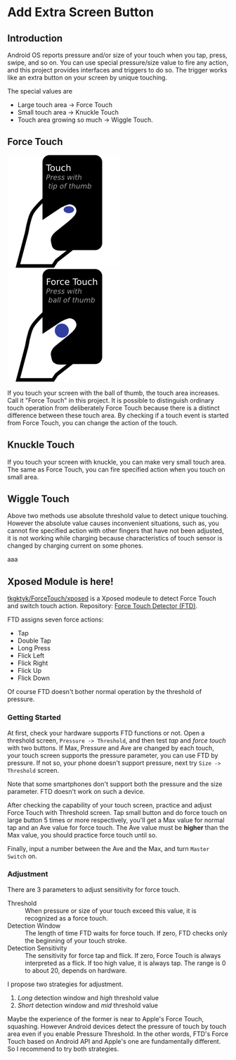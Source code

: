 # Add Extra Screen Button

## Introduction
Android OS reports pressure and/or size of your touch when you tap, press, swipe, and so on.
You can use special pressure/size value to fire any action, and this project provides interfaces and triggers to do so.
The trigger works like an extra button on your screen by unique touching.

The special values are

*  Large touch area -> Force Touch
*  Small touch area -> Knuckle Touch
*  Touch area growing so much -> Wiggle Touch.

## Force Touch
![touch2](art/touch2.png)
![touch3](art/touch3.png)

If you touch your screen with the ball of thumb, the touch area increases.
Call it "Force Touch" in this project.
It is possible to distinguish ordinary touch operation from deliberately Force Touch because there is a distinct difference between these touch area.
By checking if a touch event is started from Force Touch, you can change the action of the touch.

## Knuckle Touch
If you touch your screen with knuckle, you can make very small touch area.
The same as Force Touch, you can fire specified action when you touch on small area.

## Wiggle Touch
Above two methods use absolute threshold value to detect unique touching. However the absolute value causes inconvenient situations, such as, you cannot fire specified action with other fingers that have not been adjusted, it is not working while charging because characteristics of touch sensor is changed by charging current on some phones.

aaa

## Xposed Module is here!
[tkgktyk/ForceTouch/xposed](xposed) is a Xposed modeule to detect Force Touch and switch touch action.
Repository: [Force Touch Detector (FTD)](http://repo.xposed.info/module/jp.tkgktyk.xposed.forcetouchdetector).

FTD assigns seven force actions:

*  Tap
*  Double Tap
*  Long Press
*  Flick Left
*  Flick Right
*  Flick Up
*  Flick Down

Of course FTD doesn't bother normal operation by the threshold of pressure.

### Getting Started
At first, check your hardware supports FTD functions or not.
Open a threshold screen, `Pressure -> Threshold`, and then test *tap* and *force touch* with two buttons.
If Max, Pressure and Ave are changed by each touch, your touch screen supports the pressure parameter, you can use FTD by pressure.
If not so, your phone doesn't support pressure, next try `Size -> Threshold` screen.

Note that some smartphones don't support both the pressure and the size parameter.
FTD doesn't work on such a device.

After checking the capability of your touch screen, practice and adjust Force Touch with Threshold screen.
Tap small button and do force touch on large button 5 times or more respectively, you'll get a Max value for normal tap and an Ave value for force touch.
The Ave value must be **higher** than the Max value, you should practice force touch until so.

Finally, input a number between the Ave and the Max, and turn `Master Switch` on.

### Adjustment
There are 3 parameters to adjust sensitivity for force touch.

<dl>
  <dt>Threshold</dt>
    <dd>When pressure or size of your touch exceed this value, it is recognized as a force touch.</dd>
  <dt>Detection Window</dt>
    <dd>The length of time FTD waits for force touch. If zero, FTD checks only the beginning of your touch stroke.</dd>
  <dt>Detection Sensitivity</dt>
    <dd>The sensitivity for force tap and flick. If zero, Force Touch is always interpreted as a flick. If too high value, it is always tap. The range is 0 to about 20, depends on hardware.</dd>
</dl>

I propose two strategies for adjustment.

1. *Long* detection window and *high* threshold value
1. *Short* detection window and *mid* threshold value

Maybe the experience of the former is near to Apple's Force Touch, squashing.
However Android devices detect the pressure of touch by touch area even if you enable Pressure Threshold.
In the other words, FTD's Force Touch based on Android API and Apple's one are fundamentally different.
So I recommend to try both strategies.
